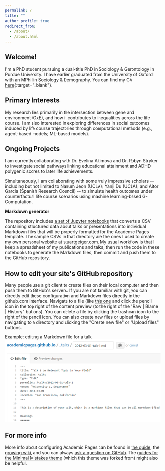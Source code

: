 ```yaml
---
permalink: /
title: ""
author_profile: true
redirect_from: 
  - /about/
  - /about.html
---
```


## Welcome!

I'm a PhD student pursuing a dual-title PhD in Sociology & Gerontology in Purdue University. I have earlier graduated from the University of Oxford with an MPhil in Sociology & Demography. You can find my CV [here](https://drive.google.com/file/d/1s6r-6Mf9gbDxRVyukUaMD_ue6AmeBFWU/view?usp=sharing){:target="_blank"}.


## Primary Interests

My research lies primarily in the intersection between gene and environment (GxE), and how it contributes to inequalities across the life course. I am also interested in exploring differences in social outcomes induced by life course trajectories through computational methods (e.g., agent-based models; 
ML-based models).

## Ongoing Projects

I am currently collaborating with Dr. Evelina Akimova and Dr. Robyn Stryker 
    to investigate social pathways linking educational attainment and ADHD 
    polygenic scores to later life achievements. 

Simultaneously, I am collaborating with some truly impressive scholars -- including but not limited to Nanum Jeon (UCLA); Yanji Du (UCLA); and Aitor Garcia (Spanish Research Council) -- to simulate health outcomes under counterfactual life course scenarios using machine learning-based G-Computation.



**Markdown generator**

The repository includes [a set of Jupyter notebooks](https://github.com/academicpages/academicpages.github.io/tree/master/markdown_generator
) that converts a CSV containing structured data about talks or presentations into individual Markdown files that will be properly formatted for the Academic Pages template. The sample CSVs in that directory are the ones I used to create my own personal website at stuartgeiger.com. My usual workflow is that I keep a spreadsheet of my publications and talks, then run the code in these notebooks to generate the Markdown files, then commit and push them to the GitHub repository.

How to edit your site's GitHub repository
------
Many people use a git client to create files on their local computer and then push them to GitHub's servers. If you are not familiar with git, you can directly edit these configuration and Markdown files directly in the github.com interface. Navigate to a file (like [this one](https://github.com/academicpages/academicpages.github.io/blob/master/_talks/2012-03-01-talk-1.md) and click the pencil icon in the top right of the content preview (to the right of the "Raw | Blame | History" buttons). You can delete a file by clicking the trashcan icon to the right of the pencil icon. You can also create new files or upload files by navigating to a directory and clicking the "Create new file" or "Upload files" buttons. 

Example: editing a Markdown file for a talk
![Editing a Markdown file for a talk](/images/editing-talk.png)

For more info
------
More info about configuring Academic Pages can be found in [the guide](https://academicpages.github.io/markdown/), the [growing wiki](https://github.com/academicpages/academicpages.github.io/wiki), and you can always [ask a question on GitHub](https://github.com/academicpages/academicpages.github.io/discussions). The [guides for the Minimal Mistakes theme](https://mmistakes.github.io/minimal-mistakes/docs/configuration/) (which this theme was forked from) might also be helpful.
